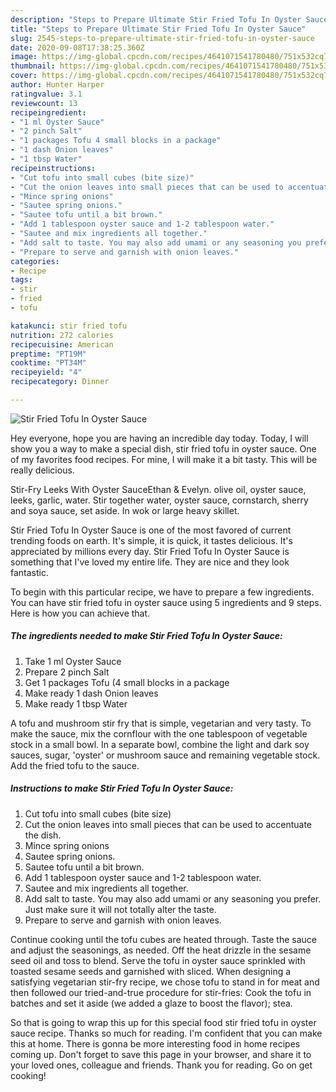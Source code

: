 ```yaml
---
description: "Steps to Prepare Ultimate Stir Fried Tofu In Oyster Sauce"
title: "Steps to Prepare Ultimate Stir Fried Tofu In Oyster Sauce"
slug: 2545-steps-to-prepare-ultimate-stir-fried-tofu-in-oyster-sauce
date: 2020-09-08T17:38:25.360Z
image: https://img-global.cpcdn.com/recipes/4641071541780480/751x532cq70/stir-fried-tofu-in-oyster-sauce-recipe-main-photo.jpg
thumbnail: https://img-global.cpcdn.com/recipes/4641071541780480/751x532cq70/stir-fried-tofu-in-oyster-sauce-recipe-main-photo.jpg
cover: https://img-global.cpcdn.com/recipes/4641071541780480/751x532cq70/stir-fried-tofu-in-oyster-sauce-recipe-main-photo.jpg
author: Hunter Harper
ratingvalue: 3.1
reviewcount: 13
recipeingredient:
- "1 ml Oyster Sauce"
- "2 pinch Salt"
- "1 packages Tofu 4 small blocks in a package"
- "1 dash Onion leaves"
- "1 tbsp Water"
recipeinstructions:
- "Cut tofu into small cubes (bite size)"
- "Cut the onion leaves into small pieces that can be used to accentuate the dish."
- "Mince spring onions"
- "Sautee spring onions."
- "Sautee tofu until a bit brown."
- "Add 1 tablespoon oyster sauce and 1-2 tablespoon water."
- "Sautee and mix ingredients all together."
- "Add salt to taste. You may also add umami or any seasoning you prefer. Just make sure it will not totally alter the taste."
- "Prepare to serve and garnish with onion leaves."
categories:
- Recipe
tags:
- stir
- fried
- tofu

katakunci: stir fried tofu 
nutrition: 272 calories
recipecuisine: American
preptime: "PT19M"
cooktime: "PT34M"
recipeyield: "4"
recipecategory: Dinner

---
```



![Stir Fried Tofu In Oyster Sauce](https://img-global.cpcdn.com/recipes/4641071541780480/751x532cq70/stir-fried-tofu-in-oyster-sauce-recipe-main-photo.jpg)

Hey everyone, hope you are having an incredible day today. Today, I will show you a way to make a special dish, stir fried tofu in oyster sauce. One of my favorites food recipes. For mine, I will make it a bit tasty. This will be really delicious.

Stir-Fry Leeks With Oyster SauceEthan &amp; Evelyn. olive oil, oyster sauce, leeks, garlic, water. Stir together water, oyster sauce, cornstarch, sherry and soya sauce, set aside. In wok or large heavy skillet.

Stir Fried Tofu In Oyster Sauce is one of the most favored of current trending foods on earth. It's simple, it is quick, it tastes delicious. It's appreciated by millions every day. Stir Fried Tofu In Oyster Sauce is something that I've loved my entire life. They are nice and they look fantastic.


To begin with this particular recipe, we have to prepare a few ingredients. You can have stir fried tofu in oyster sauce using 5 ingredients and 9 steps. Here is how you can achieve that.

<!--inarticleads1-->

##### The ingredients needed to make Stir Fried Tofu In Oyster Sauce:

1. Take 1 ml Oyster Sauce
1. Prepare 2 pinch Salt
1. Get 1 packages Tofu (4 small blocks in a package
1. Make ready 1 dash Onion leaves
1. Make ready 1 tbsp Water


A tofu and mushroom stir fry that is simple, vegetarian and very tasty. To make the sauce, mix the cornflour with the one tablespoon of vegetable stock in a small bowl. In a separate bowl, combine the light and dark soy sauces, sugar, &#39;oyster&#39; or mushroom sauce and remaining vegetable stock. Add the fried tofu to the sauce. 

<!--inarticleads2-->

##### Instructions to make Stir Fried Tofu In Oyster Sauce:

1. Cut tofu into small cubes (bite size)
1. Cut the onion leaves into small pieces that can be used to accentuate the dish.
1. Mince spring onions
1. Sautee spring onions.
1. Sautee tofu until a bit brown.
1. Add 1 tablespoon oyster sauce and 1-2 tablespoon water.
1. Sautee and mix ingredients all together.
1. Add salt to taste. You may also add umami or any seasoning you prefer. Just make sure it will not totally alter the taste.
1. Prepare to serve and garnish with onion leaves.


Continue cooking until the tofu cubes are heated through. Taste the sauce and adjust the seasonings, as needed. Off the heat drizzle in the sesame seed oil and toss to blend. Serve the tofu in oyster sauce sprinkled with toasted sesame seeds and garnished with sliced. When designing a satisfying vegetarian stir-fry recipe, we chose tofu to stand in for meat and then followed our tried-and-true procedure for stir-fries: Cook the tofu in batches and set it aside (we added a glaze to boost the flavor); stea. 

So that is going to wrap this up for this special food stir fried tofu in oyster sauce recipe. Thanks so much for reading. I'm confident that you can make this at home. There is gonna be more interesting food in home recipes coming up. Don't forget to save this page in your browser, and share it to your loved ones, colleague and friends. Thank you for reading. Go on get cooking!

